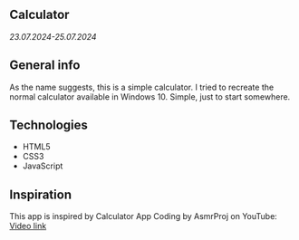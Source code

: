 ## Calculator
_23.07.2024-25.07.2024_

## General info
As the name suggests, this is a simple calculator. I tried to recreate the normal calculator available in Windows 10.
Simple, just to start somewhere.

## Technologies
* HTML5
* CSS3
* JavaScript

## Inspiration
This app is inspired by Calculator App Coding by AsmrProj on YouTube: [Video link](https://www.youtube.com/watch?v=sBJmRD7kNTk&list=PLLayNHckknFhTF84rl4Li7eZzUHZxxAfo&index=5)
